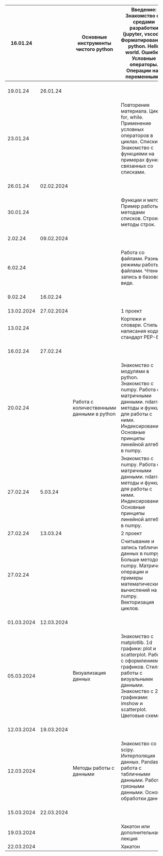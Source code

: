 | 16.01.24   |            | Основные инструменты чистого python       | Введение: Знакомство со средами разработки (jupyter, vscode). Форматированние python. Hello world. Ошибки. Условные операторы. Операции над переменными.                                     | Лекция  |      |       |
|------------|------------|-------------------------------------------|----------------------------------------------------------------------------------------------------------------------------------------------------------------------------------------------|---------|------|-------|
| 19.01.24   | 26.01.24   |                                           |                                                                                                                                                                                              | Семинар | Есть | 3 + 3 |
| 23.01.24   |            |                                           | Повторение материала. Циклы: for, while. Применение условных операторов в циклах. Списки. Знакомство с функциями на примерах функций связанных со списками.                                  | Лекция  |      |       |
| 26.01.24   | 02.02.2024 |                                           |                                                                                                                                                                                              | Семинар | Есть | 3 + 3 |
| 30.01.24   |            |                                           | Функции и методы. Пример работы с методами списков. Строки и методы строк.                                                                                                                   | Лекция  |      |       |
| 2.02.24    | 09.02.2024 |                                           |                                                                                                                                                                                              | Семинар | Есть | 3 + 3 |
| 6.02.24    |            |                                           | Работа со файлами. Разные режимы работы с файлами. Чтение и запись в базовом виде.                                                                                                           | Лекция  |      |       |
| 9.02.24    | 16.02.24   |                                           |                                                                                                                                                                                              | Семинар | Есть | 3 + 3 |
| 13.02.2024 | 27.02.2024 |                                           | 1 проект                                                                                                                                                                                     | Проект  | Есть | 13    |
| 13.02.24   |            |                                           | Кортежи и словари. Стиль написания кода, стандарт PEP-8                                                                                                                                      | Лекция  |      |       |
| 16.02.24   | 27.02.24   |                                           |                                                                                                                                                                                              | Семинар | Есть | 3 + 3 |
| 20.02.24   |            | Работа с количественными данными в python | Знакомство с модулями в python. Знакомство с numpy. Работа с матричными данными. ndarray, методы и функции для работы с ними. Индексирование. Основные принципы линейной алгебры в numpy.    | Лекция  |      |       |
| 27.02.24   | 5.03.24    |                                           | Знакомство с numpy. Работа с матричными данными. ndarray, методы и функции для работы с ними. Индексирование. Основные принципы линейной алгебры в numpy.                                    | Семинар | Есть | 3 + 3 |
| 27.02.24   | 13.03.24   |                                           | 2 проект                                                                                                                                                                                     | Проект  | Есть | 13    |
| 27.02.24   |            |                                           | Считывание и запись табличных данных в numpy. Больше методов numpy. Матричные операции и примеры математических вычислений на numpy. Векторизация циклов.                                    | Лекция  |      |       |
| 01.03.2024 | 12.03.2024 |                                           |                                                                                                                                                                                              | Семинар | Есть | 3 + 3 |
| 05.03.2024 |            | Визуализация данных                       | Знакомство с matplotlib. 1d графики: plot и scatterplot. Работа с оформлением графиков. Стиль работы с визуальными данными. Знакомство с 2d графиками: imshow и scatterplot. Цветовые схемы. | Лекция  |      |       |
| 12.03.2024 | 19.03.2024 |                                           |                                                                                                                                                                                              | Семинар | Есть | 3 + 3 |
| 12.03.2024 |            | Методы работы с данными                   | Знакомство со scipy. Интерполяция данных. Pandas и работа с табличными данными. Работа с грязными данными. Основы обработки данных.                                                          | Лекция  |      |       |
| 15.03.2024 | 22.03.2024 |                                           |                                                                                                                                                                                              | Семинар | Есть | 3 + 3 |
| 19.03.2024 |            |                                           | Хакатон или дополнительная лекция                                                                                                                                                            | Хакатон |      | 20    |
| 22.03.2024 |            |                                           | Хакатон                                                                                                                                                                                      |
